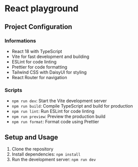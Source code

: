 # React playground

## Project Configuration

### Informations

- React 18 with TypeScript
- Vite for fast development and building
- ESLint for code linting
- Prettier for code formatting
- Tailwind CSS with DaisyUI for styling
- React Router for navigation

### Scripts

- `npm run dev`: Start the Vite development server
- `npm run build`: Compile TypeScript and build for production
- `npm run lint`: Run ESLint for code linting
- `npm run preview`: Preview the production build
- `npm run format`: Format code using Prettier

## Setup and Usage

1. Clone the repository
2. Install dependencies: `npm install`
3. Run the development server: `npm run dev`

